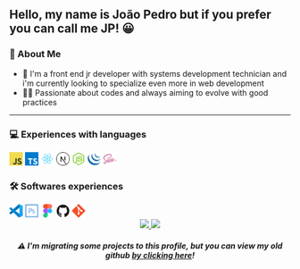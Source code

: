 ## Hello, my name is João Pedro but if you prefer you can call me JP! 😀

<h3>🚀 About Me</h3>
<div>
  <ul>
    <li>🌱 I'm a front end jr developer with systems development technician and i'm currently looking to specialize even more in web development </li>
    <li>👨‍💻 Passionate about codes and always aiming to evolve with good practices</li>
  </ul>
</div>

---

<h3>💻 Experiences with languages</h3>
<div>
  <img src="https://raw.githubusercontent.com/github/explore/80688e429a7d4ef2fca1e82350fe8e3517d3494d/topics/javascript/javascript.png" title="javascript" height="24px">  
  <img src="https://raw.githubusercontent.com/github/explore/80688e429a7d4ef2fca1e82350fe8e3517d3494d/topics/typescript/typescript.png" title="typescript" height="24px">
  <img src="https://raw.githubusercontent.com/github/explore/80688e429a7d4ef2fca1e82350fe8e3517d3494d/topics/react/react.png"           title="react and react-native" height="24px">
  <img src="https://raw.githubusercontent.com/devicons/devicon/2ae2a900d2f041da66e950e4d48052658d850630/icons/nextjs/nextjs-line.svg" title="nextJS" height="24px">
  <img src="https://raw.githubusercontent.com/devicons/devicon/2ae2a900d2f041da66e950e4d48052658d850630/icons/nodejs/nodejs-original.svg" title="nodeJS" height="24px">
  <img src="https://raw.githubusercontent.com/devicons/devicon/2ae2a900d2f041da66e950e4d48052658d850630/icons/jquery/jquery-original.svg" title="jquery" height="24px">
  <img src="https://raw.githubusercontent.com/devicons/devicon/2ae2a900d2f041da66e950e4d48052658d850630/icons/sass/sass-original.svg" title="sass" height="24px">  
</div>

<h3>🛠️ Softwares experiences</h3>
<div>
 <img src="https://raw.githubusercontent.com/devicons/devicon/2ae2a900d2f041da66e950e4d48052658d850630/icons/vscode/vscode-original.svg" title="vscode" height="24px">
 <img src="https://raw.githubusercontent.com/devicons/devicon/2ae2a900d2f041da66e950e4d48052658d850630/icons/photoshop/photoshop-line.svg" title="photoshop" height="24px">  
 <img src="https://raw.githubusercontent.com/devicons/devicon/2ae2a900d2f041da66e950e4d48052658d850630/icons/figma/figma-original.svg" title="figma" height="24px">  
    <img src="https://raw.githubusercontent.com/devicons/devicon/1119b9f84c0290e0f0b38982099a2bd027a48bf1/icons/github/github-original.svg" title="github" height="24px" />
  <img src="https://raw.githubusercontent.com/devicons/devicon/1119b9f84c0290e0f0b38982099a2bd027a48bf1/icons/git/git-original.svg" title="git" height="24px" />
</div>

<div  align="center">
    <a href="https://github.com/joaopelisson">
    <img height="140px"  src="https://github-readme-stats.vercel.app/api/top-langs?username=joaopelisson&layout=compact&langs_count=7&theme=dark"/>
  </a> <img height="170px"  src="https://i.giphy.com/media/qgQUggAC3Pfv687qPC/giphy.webp" />
  
##### ⚠ I'm migrating some projects to this profile, but you can view my old github <a href="https://github.com/joaopnk" target="__blank">by clicking here</a>! 
</div>
